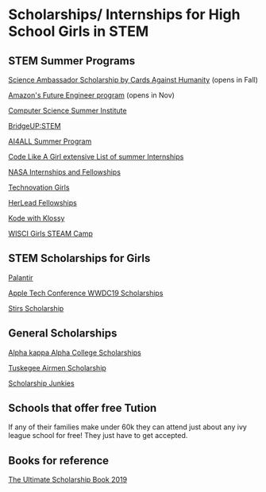 # Scholarships/ Internships for High School Girls in STEM

## STEM Summer Programs 

[Science Ambassador Scholarship by Cards Against Humanity](https://www.scienceambassadorscholarship.org)  (opens in Fall)

[Amazon's Future Engineer program](https://apply.scholarsapply.org/amazonfutureengineer) (opens in Nov)

[Computer Science Summer Institute](https://buildyourfuture.withgoogle.com/programs/computer-science-summer-institute/#!?detail-content-tabby_activeEl=overview)

[BridgeUP:STEM](https://www.amnh.org/learn-teach/bridgeup-stem)

[AI4ALL Summer Program](http://ai-4-all.org/summer-programs/)

[Code Like A Girl extensive List of summer Internships](https://code.likeagirl.io/a-high-school-students-guide-to-cs-programs-internships-487586031e07)

[NASA Internships and Fellowships](https://intern.nasa.gov/)

[Technovation Girls](https://technovationchallenge.org/)

[HerLead Fellowships](https://herlead.vitalvoices.org/)

[Kode with Klossy](https://www.kodewithklossy.com/program)

[WISCI Girls STEAM Camp](https://www.girlup.org/wisci/#sthash.WYI2uW4D.5ABmj0n8.dpbs)



## STEM Scholarships for Girls

[Palantir](https://www.palantir.com/students/scholarship/wit-north-america/)

[Apple Tech Conference WWDC19 Scholarships](https://developer.apple.com/wwdc19/scholarships/)

[Stirs Scholarship](https://stirscholarship.org/)


## General Scholarships

[Alpha kappa Alpha College Scholarships](https://akaeaf.org/scholarships)

[Tuskegee Airmen Scholarship](https://www.taisf.org/)

[Scholarship Junkies](https://www.scholarshipjunkies.org/)


## Schools that offer free Tution

If any of their families make under 60k they can attend just about any ivy league school for free!
They just have to get accepted. 

## Books for reference
[The Ultimate Scholarship Book 2019](https://www.amazon.com/Ultimate-Scholarship-Book-2019-Scholarships/dp/1617601306/ref=sr_1_4?crid=3OD5EBXNC5257&keywords=scholarship+book+2020&qid=1565616596&s=gateway&sprefix=scholar%2Caps%2C168&sr=8-4)
